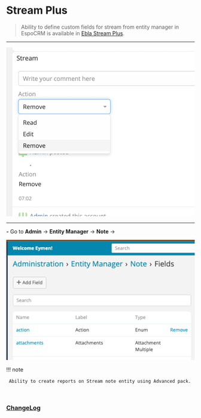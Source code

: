 # Stream Plus <a href="https://www.eblasoft.com.tr/espocrm-extension-page/stream-plus" target="_blank" id="ext-version" data-id="63495a03a3a8bfd09"></a>

> Ability to define custom fields for stream from entity manager in EspoCRM is available
> in [Ebla Stream Plus](https://www.eblasoft.com.tr/espocrm-extension-page/stream-plus).
>


---


![Stream Plus](../../_static/images/extensions/ebla-stream-plus/stream-plus.png)


---
**-** Go to **Admin** -> **Entity Manager** -> **Note** ->

![Stream Plus](../../_static/images/extensions/ebla-stream-plus/stream-plus-op.png)

!!! note

     Ability to create reports on Stream note entity using Advanced pack.

<br>

### <font color=gray> [ChangeLog](changelog.md) </font>